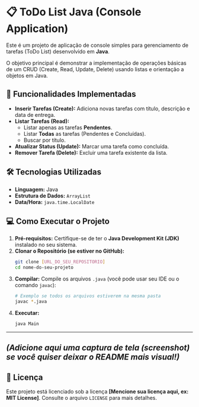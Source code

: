 # 📋 ToDo List Java (Console Application)

Este é um projeto de aplicação de console simples para gerenciamento de tarefas (ToDo List) desenvolvido em **Java**.

O objetivo principal é demonstrar a implementação de operações básicas de um CRUD (Create, Read, Update, Delete) usando listas e orientação a objetos em Java.

## 🚀 Funcionalidades Implementadas

* **Inserir Tarefas (Create):** Adiciona novas tarefas com título, descrição e data de entrega.
* **Listar Tarefas (Read):**
    * Listar apenas as tarefas **Pendentes**.
    * Listar **Todas** as tarefas (Pendentes e Concluídas).
    * Buscar por título.
* **Atualizar Status (Update):** Marcar uma tarefa como concluída.
* **Remover Tarefa (Delete):** Excluir uma tarefa existente da lista.

## 🛠️ Tecnologias Utilizadas

* **Linguagem:** Java
* **Estrutura de Dados:** `ArrayList`
* **Data/Hora:** `java.time.LocalDate`

## 💻 Como Executar o Projeto

1.  **Pré-requisitos:** Certifique-se de ter o **Java Development Kit (JDK)** instalado no seu sistema.
2.  **Clonar o Repositório (se estiver no GitHub):**
    ```bash
    git clone [URL_DO_SEU_REPOSITORIO]
    cd nome-do-seu-projeto
    ```
3.  **Compilar:** Compile os arquivos `.java` (você pode usar seu IDE ou o comando `javac`):
    ```bash
    # Exemplo se todos os arquivos estiverem na mesma pasta
    javac *.java 
    ```
4.  **Executar:**
    ```bash
    java Main
    ```

---
*(Adicione aqui uma captura de tela (screenshot) se você quiser deixar o README mais visual!)*
---

## 📝 Licença

Este projeto está licenciado sob a licença **[Mencione sua licença aqui, ex: MIT License]**. Consulte o arquivo `LICENSE` para mais detalhes.